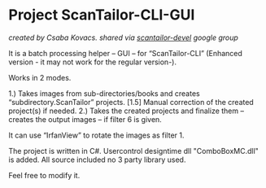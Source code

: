# Project ScanTailor-CLI-GUI

_created by Csaba Kovacs. shared via [scantailor-devel](https://groups.google.com/forum/#!topic/scantailor-devel/xK537XDatVQ)  google group_

It is a batch processing helper – GUI – for “ScanTailor-CLI” 
(Enhanced version - it may not work for the regular version-).

Works in 2 modes.

1.) Takes images from sub-directories/books and creates “subdirectory.ScanTailor” projects.
[1.5] Manual correction of the created project(s) if needed.
2.) Takes the created projects and finalize them – creates the output images – if filter 6 is given.

It can use “IrfanView” to rotate the images as filter 1.

The project is written in C#.
Usercontrol designtime dll "ComboBoxMC.dll" is added.
All source included no 3 party library used.

Feel free to modify it.
